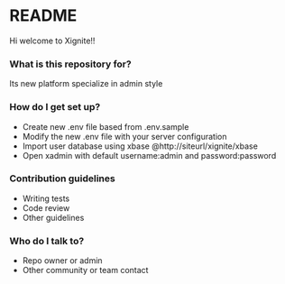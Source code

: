 # README #

Hi welcome to Xignite!!

### What is this repository for? ###

Its new platform specialize in admin style

### How do I get set up? ###

* Create new .env file based from .env.sample
* Modify the new .env file with your server configuration
* Import user database using xbase @http://siteurl/xignite/xbase
* Open xadmin with default username:admin and password:password

### Contribution guidelines ###

* Writing tests
* Code review
* Other guidelines

### Who do I talk to? ###

* Repo owner or admin
* Other community or team contact